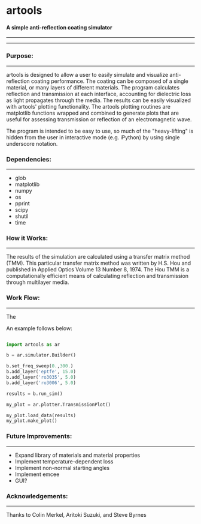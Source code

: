 # artools
#### A simple anti-reflection coating simulator
***
***

### Purpose:
***
artools is designed to allow a user to easily simulate and visualize anti-reflection coating performance. The coating can be composed of a single material, or many layers of different materials. The program calculates reflection and transmission at each interface, accounting for dielectric loss as light propagates through the media. The results can be easily visualized with artools' plotting functionality. The artools plotting routines are matplotlib functions wrapped and combined to generate plots that are useful for assessing transmission or reflection of an electromagnetic wave.

The program is intended to be easy to use, so much of the "heavy-lifting" is hidden from the user in interactive mode (e.g. iPython) by using single underscore notation.

### Dependencies:
***
* glob
* matplotlib
* numpy
* os
* pprint
* scipy
* shutil
* time

### How it Works:
***
The results of the simulation are calculated using a transfer matrix method (TMM). This particular transfer matrix method was written by H.S. Hou and published in Applied Optics Volume 13 Number 8, 1974. The Hou TMM is a computationally efficient means of calculating reflection and transmission through multilayer media.

### Work Flow:
***
The 

An example follows below:

```python

import artools as ar

b = ar.simulator.Builder()

b.set_freq_sweep(0.,300.)
b.add_layer('eptfe', 15.0)
b.add_layer('ro3035', 5.0)
b.add_layer('ro3006', 5.0)

results = b.run_sim()

my_plot = ar.plotter.TransmissionPlot()

my_plot.load_data(results)
my_plot.make_plot()
```

### Future Improvements:
***
* Expand library of materials and material properties
* Implement temperature-dependent loss
* Implement non-normal starting angles
* Implement emcee
* GUI?

### Acknowledgements:
***
Thanks to Colin Merkel, Aritoki Suzuki, and Steve Byrnes 